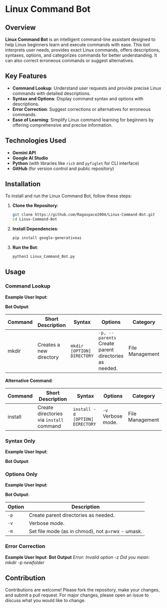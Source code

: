 # Linux Command Bot

## Overview

**Linux Command Bot** is an intelligent command-line assistant designed to help Linux beginners learn and execute commands with ease. This bot interprets user needs, provides exact Linux commands, offers descriptions, syntaxes, options, and categorizes commands for better understanding. It can also correct erroneous commands or suggest alternatives.

## Key Features

- **Command Lookup**: Understand user requests and provide precise Linux commands with detailed descriptions.
- **Syntax and Options**: Display command syntax and options with descriptions.
- **Error Correction**: Suggest corrections or alternatives for erroneous commands.
- **Ease of Learning**: Simplify Linux command learning for beginners by offering comprehensive and precise information.

## Technologies Used

- **Gemini API**
- **Google AI Studio**
- **Python** (with libraries like `rich` and `pyfiglet` for CLI interface)
- **GitHub** (for version control and public repository)

## Installation

To install and run the Linux Command Bot, follow these steps:

1. **Clone the Repository**:
    ```bash
    git clone https://github.com/Ragaspace2004/Linux-Command-Bot.git
    cd Linux-Command-Bot
    ```

2. **Install Dependencies**:
    ```bash
    pip install google-generativeai
    ```

3. **Run the Bot**:
    ```bash
    python3 Linux_Command_Bot.py
    ```

## Usage

### Command Lookup

**Example User Input**:


**Bot Output**:

| Command | Short Description           | Syntax                     | Options                               | Category           |
|---------|-----------------------------|----------------------------|---------------------------------------|--------------------|
| mkdir   | Creates a new directory     | `mkdir [OPTION] DIRECTORY` | `-p, --parents` Create parent directories as needed. | File Management   |

**Alternative Command**:

| Command | Short Description         | Syntax                  | Options                              | Category           |
|---------|---------------------------|-------------------------|--------------------------------------|--------------------|
| install | Create directories via `install` command | `install -d [OPTION] DIRECTORY` | `-v` Verbose mode. | File Management   |

### Syntax Only

**Example User Input**:

**Bot Output**:

### Options Only

**Example User Input**:

**Bot Output**:

| Option | Description                            |
|--------|----------------------------------------|
| `-p`   | Create parent directories as needed.   |
| `-v`   | Verbose mode.                          |
| `-m`   | Set file mode (as in chmod), not a=rwx - umask. |

### Error Correction

**Example User Input**:
**Bot Output**
*Error: Invalid option -z*
*Did you mean:
mkdir -p newfolder*

## Contribution

Contributions are welcome! Please fork the repository, make your changes, and submit a pull request. For major changes, please open an issue to discuss what you would like to change.


